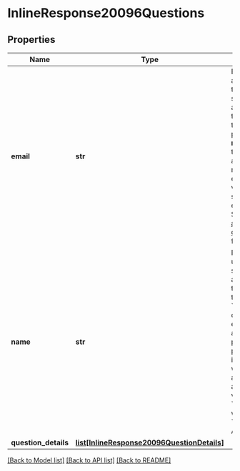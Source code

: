 # InlineResponse20096Questions

## Properties
Name | Type | Description | Notes
------------ | ------------- | ------------- | -------------
**email** | **str** | Email address of the user who submitted answers to the poll. If the participant is **not** part of the host&#x27;s account, this returns an empty string value, with some exceptions. See [Email address display rules](https://developers.zoom.us/docs/api/rest/using-zoom-apis/#email-address-display-rules) for details. | [optional] 
**name** | **str** | Name of the user who submitted answers to the poll. If the &#x60;anonymous&#x60; option is enabled for a poll, the participant&#x27;s polling information will be kept anonymous and the value of &#x60;name&#x60; field will be &#x60;Anonymous Attendee&#x60;. | [optional] 
**question_details** | [**list[InlineResponse20096QuestionDetails]**](InlineResponse20096QuestionDetails.md) |  | [optional] 

[[Back to Model list]](../README.md#documentation-for-models) [[Back to API list]](../README.md#documentation-for-api-endpoints) [[Back to README]](../README.md)

